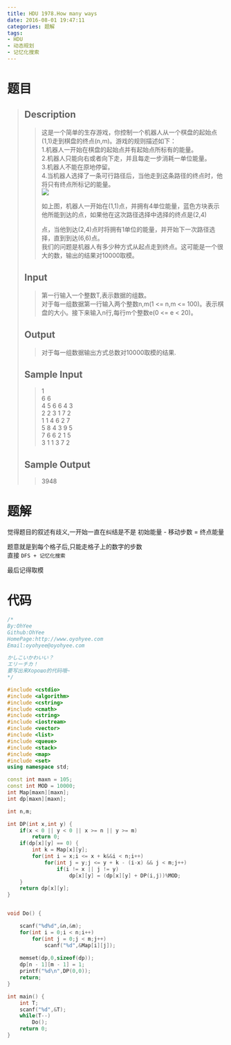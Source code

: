 ```yaml
---
title: HDU 1978.How many ways
date: 2016-08-01 19:47:11
categories: 题解
tags:
- HDU
- 动态规划
- 记忆化搜索
---
```

# 题目
> 
> ## Description  
>> 这是一个简单的生存游戏，你控制一个机器人从一个棋盘的起始点(1,1)走到棋盘的终点(n,m)。游戏的规则描述如下：   
>> 1.机器人一开始在棋盘的起始点并有起始点所标有的能量。   
>> 2.机器人只能向右或者向下走，并且每走一步消耗一单位能量。   
>> 3.机器人不能在原地停留。   
>> 4.当机器人选择了一条可行路径后，当他走到这条路径的终点时，他将只有终点所标记的能量。   
>>  ![](http://acm.hdu.edu.cn/data/images/C113-1003-1.gif) 
>>   
>> 如上图，机器人一开始在(1,1)点，并拥有4单位能量，蓝色方块表示他所能到达的点，如果他在这次路径选择中选择的终点是(2,4)   
>>   
>> 点，当他到达(2,4)点时将拥有1单位的能量，并开始下一次路径选择，直到到达(6,6)点。   
>> 我们的问题是机器人有多少种方式从起点走到终点。这可能是一个很大的数，输出的结果对10000取模。  
>> <!--more-->  
> 
> ## Input  
>> 第一行输入一个整数T,表示数据的组数。   
>> 对于每一组数据第一行输入两个整数n,m(1 <= n,m <= 100)。表示棋盘的大小。接下来输入n行,每行m个整数e(0 <= e < 20)。  
> 
> ## Output  
>> 对于每一组数据输出方式总数对10000取模的结果.  
> 
> ## Sample Input  
>> 1  
>> 6 6  
>> 4 5 6 6 4 3  
>> 2 2 3 1 7 2  
>> 1 1 4 6 2 7  
>> 5 8 4 3 9 5  
>> 7 6 6 2 1 5  
>> 3 1 1 3 7 2  
> 
> ## Sample Output  
>> 3948  

# 题解

觉得题目的叙述有歧义,一开始一直在纠结是不是 初始能量 - 移动步数 = 终点能量  

题意就是到每个格子后,只能走格子上的数字的步数  
直接 `DFS + 记忆化搜索`  

最后记得取模  

# 代码
```cpp How many ways https://github.com/OhYee/ACM.github.io/blob/master\HDU\1978.How%20many%20ways.cpp 代码备份
/*
By:OhYee
Github:OhYee
HomePage:http://www.oyohyee.com
Email:oyohyee@oyohyee.com

かしこいかわいい？
エリーチカ！
要写出来Хорошо的代码哦~
*/

#include <cstdio>
#include <algorithm>
#include <cstring>
#include <cmath>
#include <string>
#include <iostream>
#include <vector>
#include <list>
#include <queue>
#include <stack>
#include <map>
#include <set>
using namespace std;

const int maxn = 105;
const int MOD = 10000;
int Map[maxn][maxn];
int dp[maxn][maxn];

int n,m;

int DP(int x,int y) {
    if(x < 0 || y < 0 || x >= n || y >= m)
        return 0;
    if(dp[x][y] == 0) {
        int k = Map[x][y];
        for(int i = x;i <= x + k&&i < n;i++)
            for(int j = y;j <= y + k - (i-x) && j < m;j++)
                if(i != x || j != y)
                    dp[x][y] = (dp[x][y] + DP(i,j))%MOD;
    }
    return dp[x][y];
}


void Do() {

    scanf("%d%d",&n,&m);
    for(int i = 0;i < n;i++)
        for(int j = 0;j < m;j++)
            scanf("%d",&Map[i][j]);
    
    memset(dp,0,sizeof(dp));
    dp[n - 1][m - 1] = 1;
    printf("%d\n",DP(0,0));
    return;
}

int main() {
    int T;
    scanf("%d",&T);
    while(T--)
        Do();
    return 0;
}
```
